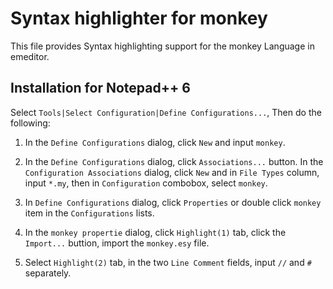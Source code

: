 # Syntax highlighter for monkey

This file provides Syntax highlighting support for the monkey Language in emeditor.

## Installation for Notepad++ 6

Select `Tools|Select Configuration|Define Configurations...`, Then do the following:

1. In the `Define Configurations` dialog, click `New` and input `monkey`.

1. In the `Define Configurations` dialog, click `Associations...` button. In the `Configuration Associations` dialog, click `New` and
   in `File Types` column, input `*.my`, then in `Configuration` combobox, select `monkey`.

1. In `Define Configurations` dialog, click `Properties` or double click `monkey` item in the `Configurations` lists.

1. In the `monkey propertie` dialog, click `Highlight(1)` tab, click the `Import...` buttion, import the `monkey.esy` file.

1. Select `Highlight(2)` tab, in the two `Line Comment` fields, input `//` and `#` separately.
